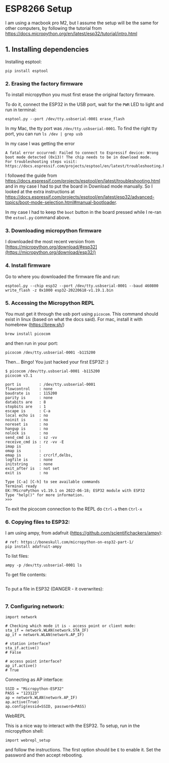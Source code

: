 # ESP8266 Setup

I am using a macbook pro M2, but I assume the setup will be the same for other computers, by following the tutorial from https://docs.micropython.org/en/latest/esp32/tutorial/intro.html

## 1. Installing dependencies

Installing esptool:
```
pip install esptool
```

### 2. Erasing the factory firmware

To install micropython you must first erase the original factory firmware.

To do it, connect the ESP32 in the USB port, wait for the `PWR` LED to light and run in terminal:
```
esptool.py --port /dev/tty.usbserial-0001 erase_flash
```

In my Mac, the tty port was `/dev/tty.usbserial-0001`. To find the right tty port, you can run `ls /dev | grep usb`

In my case I was getting the error
```
A fatal error occurred: Failed to connect to Espressif device: Wrong boot mode detected (0x13)! The chip needs to be in download mode.
For troubleshooting steps visit: https://docs.espressif.com/projects/esptool/en/latest/troubleshooting.html
```

I followed the guide from https://docs.espressif.com/projects/esptool/en/latest/troubleshooting.html
and in my case I had to put the board in Download mode manually. So I looked at the extra instructions
at https://docs.espressif.com/projects/esptool/en/latest/esp32/advanced-topics/boot-mode-selection.html#manual-bootloader.

In my case I had to keep the `boot` button in the board pressed while I re-ran the `estool.py` command above.

### 3. Downloading micropython firmware

I downloaded the most recent version from [https://micropython.org/download/#esp32](https://micropython.org/download/esp32/)

### 4. Install firmware
Go to where you downloaded the firmware file and run:
```
esptool.py --chip esp32 --port /dev/tty.usbserial-0001 --baud 460800 write_flash -z 0x1000 esp32-20220618-v1.19.1.bin
```

### 5. Accessing the Micropython REPL
You must get it through the usb port using `picocom`. This command should exist in linux (based on what the docs said). For mac, install it
with homebrew (https://brew.sh/)
```
brew install picocom
```

and then run in your port:
```
picocom /dev/tty.usbserial-0001 -b115200
```

Then... Bingo! You just hacked your first ESP32! :)
```
$ picocom /dev/tty.usbserial-0001 -b115200
picocom v3.1

port is        : /dev/tty.usbserial-0001
flowcontrol    : none
baudrate is    : 115200
parity is      : none
databits are   : 8
stopbits are   : 1
escape is      : C-a
local echo is  : no
noinit is      : no
noreset is     : no
hangup is      : no
nolock is      : no
send_cmd is    : sz -vv
receive_cmd is : rz -vv -E
imap is        : 
omap is        : 
emap is        : crcrlf,delbs,
logfile is     : none
initstring     : none
exit_after is  : not set
exit is        : no

Type [C-a] [C-h] to see available commands
Terminal ready
EK:?MicroPython v1.19.1 on 2022-06-18; ESP32 module with ESP32
Type "help()" for more information.
>>>
```

To exit the picocom connection to the REPL do `Ctrl-a` then `Ctrl-x`

### 6. Copying files to ESP32:

I am using ampy, from adafruit (https://github.com/scientifichackers/ampy):
```
# ref: https://boneskull.com/micropython-on-esp32-part-1/
pip install adafruit-ampy
```

To list files:
```
ampy -p /dev/tty.usbserial-0001 ls
```

To get file contents:
```

```

To put a file in ESP32 (DANGER - it overwrites):
```

```

### 7. Configuring network:
```
import network

# Checking which mode it is - access point or client mode:
sta_if = network.WLAN(network.STA_IF)
ap_if = network.WLAN(network.AP_IF)

# station interface?
sta_if.active()
# False

# access point interface?
ap_if.active()
# True
```

Connecting as AP interface:
```
SSID = "Micropython-ESP32"
PASS = "123123"
ap = network.WLAN(network.AP_IF)
ap.active(True)
ap.config(essid=SSID, password=PASS)
```

WebREPL

This is a nice way to interact with the ESP32. To setup, run in the micropython shell:
```
import webrepl_setup
```
and follow the instructions. The first option should be `E` to enable it. Set the password and then accept rebooting.



